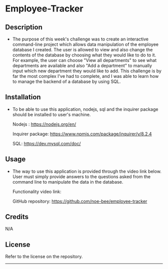 # Employee-Tracker

## Description

- The purpose of this week's challenge was to create an interactive command-line project which allows data manipulation of the employee database I created. The user is allowed to view and also change the contents of the database by choosing what they would like to do to it. For example, the user can choose "View all departments" to see what departments are available and also "Add a department" to manually input which new department they would like to add. This challenge is by far the most complex I've had to complete, and I was able to learn how to manage the backend of a database by using SQL.


## Installation

- To be able to use this application, nodejs, sql and the inquirer package should be installed to user's machine.

    Nodejs : https://nodejs.org/en/
    
    Inquirer package: https://www.npmjs.com/package/inquirer/v/8.2.4

    SQL: https://dev.mysql.com/doc/

## Usage
- The way to use this application is provided through the video link below. User must simply provide answers to the questions asked from the command line to manipulate the data in the database.

  Functionality video link: 

  GitHub repository: https://github.com/noe-bee/employee-tracker


## Credits

N/A

## License

Refer to the license on the repository.

---